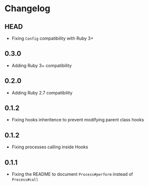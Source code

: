 # Changelog

## HEAD

* Fixing `Config` compatibility with Ruby 3+

## 0.3.0

* Adding Ruby 3+ compatibility

## 0.2.0

* Adding Ruby 2.7 compatibility

## 0.1.2

* Fixing hooks inheritence to prevent modifying parent class hooks

## 0.1.2

* Fixing processes calling inside Hooks

## 0.1.1

* Fixing the README to document `Process#perform` instead of `Process#call`
